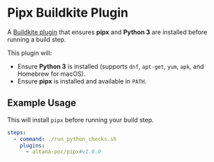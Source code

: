 # Pipx Buildkite Plugin

A [Buildkite plugin](https://buildkite.com/docs/agent/v3/plugins) that ensures **pipx** and **Python 3** are installed before running a build step.

This plugin will:
- Ensure **Python 3** is installed (supports `dnf`, `apt-get`, `yum`, `apk`, and Homebrew for macOS).
- Ensure **pipx** is installed and available in `PATH`.

## Example Usage

This will install `pipx` before running your build step.

```yml
steps:
  - command: ./run_python_checks.sh
    plugins:
      - altana-poc/pipx#v1.0.0
